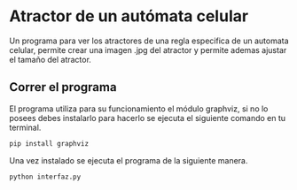# Atractor de un autómata celular

Un programa para ver los atractores de una regla especifica de un automata celular, permite crear una imagen .jpg del atractor y permite ademas ajustar el tamaño del atractor.

## Correr el programa

El programa utiliza para su funcionamiento el módulo graphviz, si no lo posees debes instalarlo para hacerlo se
ejecuta el siguiente comando en tu terminal.

```cmd
pip install graphviz
```

Una vez instalado se ejecuta el programa de la siguiente manera.

```cmd
python interfaz.py
```
